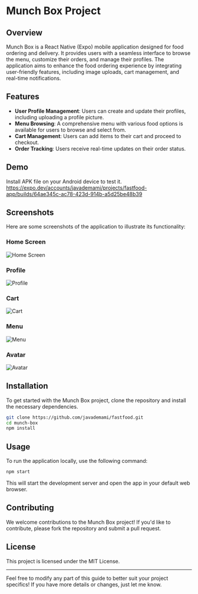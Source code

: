 
# Munch Box Project

## Overview

Munch Box is a React Native (Expo) mobile application designed for food ordering and delivery. It provides users with a seamless interface to browse the menu, customize their orders, and manage their profiles. The application aims to enhance the food ordering experience by integrating user-friendly features, including image uploads, cart management, and real-time notifications.

## Features

- **User Profile Management**: Users can create and update their profiles, including uploading a profile picture.
- **Menu Browsing**: A comprehensive menu with various food options is available for users to browse and select from.
- **Cart Management**: Users can add items to their cart and proceed to checkout.
- **Order Tracking**: Users receive real-time updates on their order status.

## Demo
Install APK file on your Android device to test it.
https://expo.dev/accounts/javademami/projects/fastfood-app/builds/64ae345c-ac78-423d-914b-a5d25be48b39

## Screenshots

Here are some screenshots of the application to illustrate its functionality:

### Home Screen

![Home Screen](./assets/Homescreen.jpg)

### Profile

![Profile](./assets/profile.jpg)

### Cart

![Cart](./assets/cart.jpg)

### Menu

![Menu](./assets/Menu.jpg)

### Avatar

![Avatar](./assets/avatar.jpg)


## Installation

To get started with the Munch Box project, clone the repository and install the necessary dependencies.

```bash
git clone https://github.com/javademami/fastfood.git
cd munch-box
npm install
```

## Usage

To run the application locally, use the following command:

```bash
npm start
```

This will start the development server and open the app in your default web browser.

## Contributing

We welcome contributions to the Munch Box project! If you'd like to contribute, please fork the repository and submit a pull request.

## License

This project is licensed under the MIT License.

---

Feel free to modify any part of this guide to better suit your project specifics! If you have more details or changes, just let me know.
